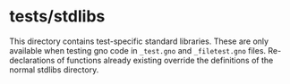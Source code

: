 # tests/stdlibs

This directory contains test-specific standard libraries. These are only
available when testing gno code in `_test.gno` and `_filetest.gno` files.
Re-declarations of functions already existing override the definitions of the
normal stdlibs directory.
